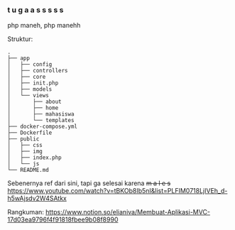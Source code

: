  ### t u g a a s s s s s

php maneh, php manehh

Struktur:
```
.
├── app
│   ├── config
│   ├── controllers
│   ├── core
│   ├── init.php
│   ├── models
│   └── views
│       ├── about
│       ├── home
│       ├── mahasiswa
│       └── templates
├── docker-compose.yml
├── Dockerfile
├── public
│   ├── css
│   ├── img
│   ├── index.php
│   └── js
└── README.md
```

Sebenernya ref dari sini, tapi ga selesai karena ~~m a l e s~~
https://www.youtube.com/watch?v=tBKOb8Ib5nI&list=PLFIM0718LjIVEh_d-h5wAjsdv2W4SAtkx

Rangkuman:
https://www.notion.so/elianiva/Membuat-Aplikasi-MVC-17d03ea9796f4f91818fbee9b08f8990

